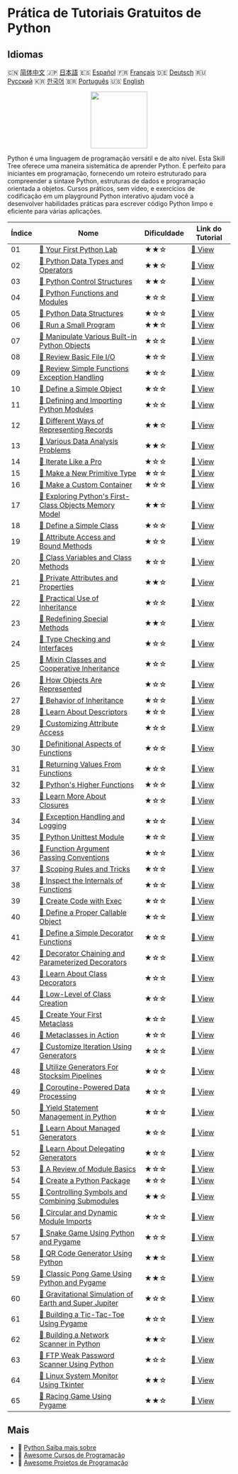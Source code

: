 # Prática de Tutoriais Gratuitos de Python

## Idiomas

🇨🇳 [简体中文](README_zh.md) 🇯🇵 [日本語](README_ja.md) 🇪🇸 [Español](README_es.md) 🇫🇷 [Français](README_fr.md) 🇩🇪 [Deutsch](README_de.md) 🇷🇺 [Русский](README_ru.md) 🇰🇷 [한국어](README_ko.md) 🇧🇷 [Português](README_pt.md) 🇺🇸 [English](README.md) 

<div align="center">
<img width="128px" src="https://file.labex.io/path/E4pVLzVNCjyM.png">
</div>

Python é uma linguagem de programação versátil e de alto nível. Esta Skill Tree oferece uma maneira sistemática de aprender Python. É perfeito para iniciantes em programação, fornecendo um roteiro estruturado para compreender a sintaxe Python, estruturas de dados e programação orientada a objetos. Cursos práticos, sem vídeo, e exercícios de codificação em um playground Python interativo ajudam você a desenvolver habilidades práticas para escrever código Python limpo e eficiente para várias aplicações.

|   Índice | Nome                                                                                                                                                   | Dificuldade   | Link do Tutorial                                                                                        |
|----------|--------------------------------------------------------------------------------------------------------------------------------------------------------|---------------|---------------------------------------------------------------------------------------------------------|
|       01 | [📖 Your First Python Lab](https://labex.io/tutorials/python-your-first-python-lab-270256)                                                             | ★★☆           | [🔗 View](https://labex.io/tutorials/python-your-first-python-lab-270256)                               |
|       02 | [📖 Python Data Types and Operators](https://labex.io/tutorials/python-python-data-types-and-operators-393077)                                         | ★★☆           | [🔗 View](https://labex.io/tutorials/python-python-data-types-and-operators-393077)                     |
|       03 | [📖 Python Control Structures](https://labex.io/tutorials/python-python-control-structures-393123)                                                     | ★★☆           | [🔗 View](https://labex.io/tutorials/python-python-control-structures-393123)                           |
|       04 | [📖 Python Functions and Modules](https://labex.io/tutorials/python-python-functions-and-modules-393141)                                               | ★☆☆           | [🔗 View](https://labex.io/tutorials/python-python-functions-and-modules-393141)                        |
|       05 | [📖 Python Data Structures](https://labex.io/tutorials/python-python-data-structures-393168)                                                           | ★☆☆           | [🔗 View](https://labex.io/tutorials/python-python-data-structures-393168)                              |
|       06 | [📖 Run a Small Program](https://labex.io/tutorials/python-run-a-small-program-132390)                                                                 | ★★☆           | [🔗 View](https://labex.io/tutorials/python-run-a-small-program-132390)                                 |
|       07 | [📖 Manipulate Various Built-in Python Objects](https://labex.io/tutorials/python-manipulate-various-built-in-python-objects-132391)                   | ★☆☆           | [🔗 View](https://labex.io/tutorials/python-manipulate-various-built-in-python-objects-132391)          |
|       08 | [📖 Review Basic File I/O](https://labex.io/tutorials/python-review-basic-file-i-o-132392)                                                             | ★☆☆           | [🔗 View](https://labex.io/tutorials/python-review-basic-file-i-o-132392)                               |
|       09 | [📖 Review Simple Functions Exception Handling](https://labex.io/tutorials/python-review-simple-functions-exception-handling-132393)                   | ★☆☆           | [🔗 View](https://labex.io/tutorials/python-review-simple-functions-exception-handling-132393)          |
|       10 | [📖 Define a Simple Object](https://labex.io/tutorials/python-define-a-simple-object-132394)                                                           | ★☆☆           | [🔗 View](https://labex.io/tutorials/python-define-a-simple-object-132394)                              |
|       11 | [📖 Defining and Importing Python Modules](https://labex.io/tutorials/python-defining-and-importing-python-modules-132395)                             | ★☆☆           | [🔗 View](https://labex.io/tutorials/python-defining-and-importing-python-modules-132395)               |
|       12 | [📖 Different Ways of Representing Records](https://labex.io/tutorials/python-different-ways-of-representing-records-132428)                           | ★★☆           | [🔗 View](https://labex.io/tutorials/python-different-ways-of-representing-records-132428)              |
|       13 | [📖 Various Data Analysis Problems](https://labex.io/tutorials/python-various-data-analysis-problems-132438)                                           | ★★☆           | [🔗 View](https://labex.io/tutorials/python-various-data-analysis-problems-132438)                      |
|       14 | [📖 Iterate Like a Pro](https://labex.io/tutorials/python-iterate-like-a-pro-132442)                                                                   | ★☆☆           | [🔗 View](https://labex.io/tutorials/python-iterate-like-a-pro-132442)                                  |
|       15 | [📖 Make a New Primitive Type](https://labex.io/tutorials/python-make-a-new-primitive-type-132443)                                                     | ★☆☆           | [🔗 View](https://labex.io/tutorials/python-make-a-new-primitive-type-132443)                           |
|       16 | [📖 Make a Custom Container](https://labex.io/tutorials/python-make-a-custom-container-132444)                                                         | ★☆☆           | [🔗 View](https://labex.io/tutorials/python-make-a-custom-container-132444)                             |
|       17 | [📖 Exploring Python's First-Class Objects Memory Model](https://labex.io/tutorials/python-exploring-python-s-first-class-objects-memory-model-132489) | ★★☆           | [🔗 View](https://labex.io/tutorials/python-exploring-python-s-first-class-objects-memory-model-132489) |
|       18 | [📖 Define a Simple Class](https://labex.io/tutorials/python-define-a-simple-class-132490)                                                             | ★☆☆           | [🔗 View](https://labex.io/tutorials/python-define-a-simple-class-132490)                               |
|       19 | [📖 Attribute Access and Bound Methods](https://labex.io/tutorials/python-attribute-access-and-bound-methods-132491)                                   | ★☆☆           | [🔗 View](https://labex.io/tutorials/python-attribute-access-and-bound-methods-132491)                  |
|       20 | [📖 Class Variables and Class Methods](https://labex.io/tutorials/python-class-variables-and-class-methods-132493)                                     | ★☆☆           | [🔗 View](https://labex.io/tutorials/python-class-variables-and-class-methods-132493)                   |
|       21 | [📖 Private Attributes and Properties](https://labex.io/tutorials/python-private-attributes-and-properties-132494)                                     | ★★☆           | [🔗 View](https://labex.io/tutorials/python-private-attributes-and-properties-132494)                   |
|       22 | [📖 Practical Use of Inheritance](https://labex.io/tutorials/python-practical-use-of-inheritance-132495)                                               | ★☆☆           | [🔗 View](https://labex.io/tutorials/python-practical-use-of-inheritance-132495)                        |
|       23 | [📖 Redefining Special Methods](https://labex.io/tutorials/python-redefining-special-methods-132496)                                                   | ★★☆           | [🔗 View](https://labex.io/tutorials/python-redefining-special-methods-132496)                          |
|       24 | [📖 Type Checking and Interfaces](https://labex.io/tutorials/python-type-checking-and-interfaces-132497)                                               | ★☆☆           | [🔗 View](https://labex.io/tutorials/python-type-checking-and-interfaces-132497)                        |
|       25 | [📖 Mixin Classes and Cooperative Inheritance](https://labex.io/tutorials/python-mixin-classes-and-cooperative-inheritance-132498)                     | ★☆☆           | [🔗 View](https://labex.io/tutorials/python-mixin-classes-and-cooperative-inheritance-132498)           |
|       26 | [📖 How Objects Are Represented](https://labex.io/tutorials/python-how-objects-are-represented-132499)                                                 | ★☆☆           | [🔗 View](https://labex.io/tutorials/python-how-objects-are-represented-132499)                         |
|       27 | [📖 Behavior of Inheritance](https://labex.io/tutorials/python-behavior-of-inheritance-132500)                                                         | ★☆☆           | [🔗 View](https://labex.io/tutorials/python-behavior-of-inheritance-132500)                             |
|       28 | [📖 Learn About Descriptors](https://labex.io/tutorials/python-learn-about-descriptors-132501)                                                         | ★☆☆           | [🔗 View](https://labex.io/tutorials/python-learn-about-descriptors-132501)                             |
|       29 | [📖 Customizing Attribute Access](https://labex.io/tutorials/python-customizing-attribute-access-132502)                                               | ★☆☆           | [🔗 View](https://labex.io/tutorials/python-customizing-attribute-access-132502)                        |
|       30 | [📖 Definitional Aspects of Functions](https://labex.io/tutorials/python-definitional-aspects-of-functions-132503)                                     | ★☆☆           | [🔗 View](https://labex.io/tutorials/python-definitional-aspects-of-functions-132503)                   |
|       31 | [📖 Returning Values From Functions](https://labex.io/tutorials/python-returning-values-from-functions-132504)                                         | ★☆☆           | [🔗 View](https://labex.io/tutorials/python-returning-values-from-functions-132504)                     |
|       32 | [📖 Python's Higher Functions](https://labex.io/tutorials/python-python-s-higher-functions-132505)                                                     | ★☆☆           | [🔗 View](https://labex.io/tutorials/python-python-s-higher-functions-132505)                           |
|       33 | [📖 Learn More About Closures](https://labex.io/tutorials/python-learn-more-about-closures-132506)                                                     | ★☆☆           | [🔗 View](https://labex.io/tutorials/python-learn-more-about-closures-132506)                           |
|       34 | [📖 Exception Handling and Logging](https://labex.io/tutorials/python-exception-handling-and-logging-132507)                                           | ★☆☆           | [🔗 View](https://labex.io/tutorials/python-exception-handling-and-logging-132507)                      |
|       35 | [📖 Python Unittest Module](https://labex.io/tutorials/python-python-unittest-module-132508)                                                           | ★☆☆           | [🔗 View](https://labex.io/tutorials/python-python-unittest-module-132508)                              |
|       36 | [📖 Function Argument Passing Conventions](https://labex.io/tutorials/python-function-argument-passing-conventions-132509)                             | ★☆☆           | [🔗 View](https://labex.io/tutorials/python-function-argument-passing-conventions-132509)               |
|       37 | [📖 Scoping Rules and Tricks](https://labex.io/tutorials/python-scoping-rules-and-tricks-132510)                                                       | ★☆☆           | [🔗 View](https://labex.io/tutorials/python-scoping-rules-and-tricks-132510)                            |
|       38 | [📖 Inspect the Internals of Functions](https://labex.io/tutorials/python-inspect-the-internals-of-functions-132511)                                   | ★☆☆           | [🔗 View](https://labex.io/tutorials/python-inspect-the-internals-of-functions-132511)                  |
|       39 | [📖 Create Code with Exec](https://labex.io/tutorials/python-create-code-with-exec-132512)                                                             | ★☆☆           | [🔗 View](https://labex.io/tutorials/python-create-code-with-exec-132512)                               |
|       40 | [📖 Define a Proper Callable Object](https://labex.io/tutorials/python-define-a-proper-callable-object-132513)                                         | ★☆☆           | [🔗 View](https://labex.io/tutorials/python-define-a-proper-callable-object-132513)                     |
|       41 | [📖 Define a Simple Decorator Functions](https://labex.io/tutorials/python-define-a-simple-decorator-functions-132514)                                 | ★☆☆           | [🔗 View](https://labex.io/tutorials/python-define-a-simple-decorator-functions-132514)                 |
|       42 | [📖 Decorator Chaining and Parameterized Decorators](https://labex.io/tutorials/python-decorator-chaining-and-parameterized-decorators-132515)         | ★☆☆           | [🔗 View](https://labex.io/tutorials/python-decorator-chaining-and-parameterized-decorators-132515)     |
|       43 | [📖 Learn About Class Decorators](https://labex.io/tutorials/python-learn-about-class-decorators-132516)                                               | ★☆☆           | [🔗 View](https://labex.io/tutorials/python-learn-about-class-decorators-132516)                        |
|       44 | [📖 Low-Level of Class Creation](https://labex.io/tutorials/python-low-level-of-class-creation-132517)                                                 | ★☆☆           | [🔗 View](https://labex.io/tutorials/python-low-level-of-class-creation-132517)                         |
|       45 | [📖 Create Your First Metaclass](https://labex.io/tutorials/python-create-your-first-metaclass-132519)                                                 | ★☆☆           | [🔗 View](https://labex.io/tutorials/python-create-your-first-metaclass-132519)                         |
|       46 | [📖 Metaclasses in Action](https://labex.io/tutorials/python-metaclasses-in-action-132521)                                                             | ★☆☆           | [🔗 View](https://labex.io/tutorials/python-metaclasses-in-action-132521)                               |
|       47 | [📖 Customize Iteration Using Generators](https://labex.io/tutorials/python-customize-iteration-using-generators-132522)                               | ★☆☆           | [🔗 View](https://labex.io/tutorials/python-customize-iteration-using-generators-132522)                |
|       48 | [📖 Utilize Generators For Stocksim Pipelines](https://labex.io/tutorials/python-utilize-generators-for-stocksim-pipelines-132523)                     | ★☆☆           | [🔗 View](https://labex.io/tutorials/python-utilize-generators-for-stocksim-pipelines-132523)           |
|       49 | [📖 Coroutine-Powered Data Processing](https://labex.io/tutorials/python-coroutine-powered-data-processing-132524)                                     | ★☆☆           | [🔗 View](https://labex.io/tutorials/python-coroutine-powered-data-processing-132524)                   |
|       50 | [📖 Yield Statement Management in Python](https://labex.io/tutorials/python-yield-statement-management-in-python-132525)                               | ★☆☆           | [🔗 View](https://labex.io/tutorials/python-yield-statement-management-in-python-132525)                |
|       51 | [📖 Learn About Managed Generators](https://labex.io/tutorials/python-learn-about-managed-generators-132526)                                           | ★☆☆           | [🔗 View](https://labex.io/tutorials/python-learn-about-managed-generators-132526)                      |
|       52 | [📖 Learn About Delegating Generators](https://labex.io/tutorials/python-learn-about-delegating-generators-132527)                                     | ★☆☆           | [🔗 View](https://labex.io/tutorials/python-learn-about-delegating-generators-132527)                   |
|       53 | [📖 A Review of Module Basics](https://labex.io/tutorials/python-a-review-of-module-basics-132528)                                                     | ★☆☆           | [🔗 View](https://labex.io/tutorials/python-a-review-of-module-basics-132528)                           |
|       54 | [📖 Create a Python Package](https://labex.io/tutorials/python-create-a-python-package-132529)                                                         | ★☆☆           | [🔗 View](https://labex.io/tutorials/python-create-a-python-package-132529)                             |
|       55 | [📖 Controlling Symbols and Combining Submodules](https://labex.io/tutorials/python-controlling-symbols-and-combining-submodules-132530)               | ★★☆           | [🔗 View](https://labex.io/tutorials/python-controlling-symbols-and-combining-submodules-132530)        |
|       56 | [📖 Circular and Dynamic Module Imports](https://labex.io/tutorials/python-circular-and-dynamic-module-imports-132531)                                 | ★☆☆           | [🔗 View](https://labex.io/tutorials/python-circular-and-dynamic-module-imports-132531)                 |
|       57 | [📖 Snake Game Using Python and Pygame](https://labex.io/tutorials/python-snake-game-using-python-and-pygame-298902)                                   | ★☆☆           | [🔗 View](https://labex.io/tutorials/python-snake-game-using-python-and-pygame-298902)                  |
|       58 | [📖 QR Code Generator Using Python](https://labex.io/tutorials/python-qr-code-generator-using-python-298900)                                           | ★★☆           | [🔗 View](https://labex.io/tutorials/python-qr-code-generator-using-python-298900)                      |
|       59 | [📖 Classic Pong Game Using Python and Pygame](https://labex.io/tutorials/python-classic-pong-game-using-python-and-pygame-298856)                     | ★★☆           | [🔗 View](https://labex.io/tutorials/python-classic-pong-game-using-python-and-pygame-298856)           |
|       60 | [📖 Gravitational Simulation of Earth and Super Jupiter](https://labex.io/tutorials/python-gravitational-simulation-of-earth-and-super-jupiter-298885) | ★☆☆           | [🔗 View](https://labex.io/tutorials/python-gravitational-simulation-of-earth-and-super-jupiter-298885) |
|       61 | [📖 Building a Tic-Tac-Toe Using Pygame](https://labex.io/tutorials/python-building-a-tic-tac-toe-using-pygame-298907)                                 | ★☆☆           | [🔗 View](https://labex.io/tutorials/python-building-a-tic-tac-toe-using-pygame-298907)                 |
|       62 | [📖 Building a Network Scanner in Python](https://labex.io/tutorials/python-building-a-network-scanner-in-python-298855)                               | ★★☆           | [🔗 View](https://labex.io/tutorials/python-building-a-network-scanner-in-python-298855)                |
|       63 | [📖 FTP Weak Password Scanner Using Python](https://labex.io/tutorials/python-ftp-weak-password-scanner-using-python-298882)                           | ★☆☆           | [🔗 View](https://labex.io/tutorials/python-ftp-weak-password-scanner-using-python-298882)              |
|       64 | [📖 Linux System Monitor Using Tkinter](https://labex.io/tutorials/python-linux-system-monitor-using-tkinter-298891)                                   | ★★☆           | [🔗 View](https://labex.io/tutorials/python-linux-system-monitor-using-tkinter-298891)                  |
|       65 | [📖 Racing Game Using Pygame](https://labex.io/tutorials/python-racing-game-using-pygame-298901)                                                       | ★★☆           | [🔗 View](https://labex.io/tutorials/python-racing-game-using-pygame-298901)                            |

## Mais

- 🔗 [Python Saiba mais sobre](https://labex.io/pt/skilltrees/python)
- 🔗 [Awesome Cursos de Programação](https://github.com/labex-labs/awesome-programming-courses)
- 🔗 [Awesome Projetos de Programação](https://github.com/labex-labs/awesome-programming-projects)

